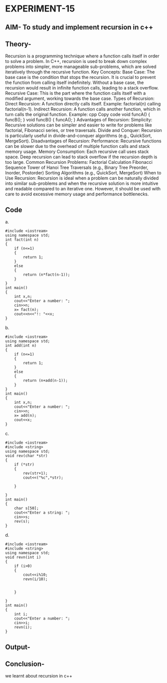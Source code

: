 # EXPERIMENT-15

## AIM- To study and implement recursion in c++
## Theory-
Recursion is a programming technique where a function calls itself in order to solve a problem. In C++, recursion is used to break down complex problems into simpler, more manageable sub-problems, which are solved iteratively through the recursive function.
Key Concepts:
Base Case: The base case is the condition that stops the recursion. It is crucial to prevent the function from calling itself indefinitely. Without a base case, the recursion would result in infinite function calls, leading to a stack overflow.
Recursive Case: This is the part where the function calls itself with a modified argument, working towards the base case.
Types of Recursion:
Direct Recursion: A function directly calls itself.
Example: factorial(n) calling factorial(n-1).
Indirect Recursion: A function calls another function, which in turn calls the original function.
Example:
cpp
Copy code
void funcA() { funcB(); }
void funcB() { funcA(); }
Advantages of Recursion:
Simplicity: Recursive solutions can be simpler and easier to write for problems like factorial, Fibonacci series, or tree traversals.
Divide and Conquer: Recursion is particularly useful in divide-and-conquer algorithms (e.g., QuickSort, MergeSort).
Disadvantages of Recursion:
Performance: Recursive functions can be slower due to the overhead of multiple function calls and stack memory usage.
Memory Consumption: Each recursive call uses stack space. Deep recursion can lead to stack overflow if the recursion depth is too large.
Common Recursion Problems:
Factorial Calculation
Fibonacci Sequence
Tower of Hanoi
Tree Traversals (e.g., Binary Tree Preorder, Inorder, Postorder)
Sorting Algorithms (e.g., QuickSort, MergeSort)
When to Use Recursion:
Recursion is ideal when a problem can be naturally divided into similar sub-problems and when the recursive solution is more intuitive and readable compared to an iterative one. However, it should be used with care to avoid excessive memory usage and performance bottlenecks.
## Code
a.
~~~
#include <iostream>
using namespace std;
int fact(int n)
{
    if (n<=1)
    {
        return 1;
    }
    else
    {
        return (n*fact(n-1));
    }
}
int main()
{
    int x,n;
    cout<<"Enter a number: ";
    cin>>n;
    x= fact(n);
    cout<<n<<"!: "<<x;
}

~~~

b.
~~~
#include <iostream>
using namespace std;
int add(int n)
{
    if (n<=1)
    {
        return 1;
    }
    else
    {
        return (n+add(n-1));
    }
}
int main()
{
    int x,n;
    cout<<"Enter a number: ";
    cin>>n;
    x= add(n);
    cout<<x;
}

~~~
c.
~~~
#include <iostream>
#include <string>
using namespace std;
void rev(char *str)
{
    if (*str)
    {
        rev(str+1);
        cout<<("%c",*str);

    }

}
int main()
{
    char s[50];
    cout<<"Enter a string: ";
    cin>>s;
    rev(s);
}

~~~
d.
~~~
#include <iostream>
#include <string>
using namespace std;
void revn(int i)
{
    if (i>0)
    {
        cout<<i%10;
        revn(i/10);
        

    }

}
int main()
{
    int i;
    cout<<"Enter a number: ";
    cin>>i;
    revn(i);
}

~~~
## Output-


## Conclusion-
we learnt about recursion in c++



